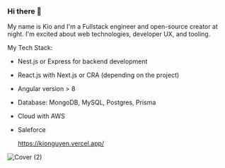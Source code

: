 ### Hi there 👋

My name is Kio and I'm a Fullstack engineer and open-source creator at night. I'm excited about web technologies, developer UX, and tooling.

My Tech Stack:
- Nest.js or Express for backend development
- React.js with Next.js or CRA (depending on the project)
- Angular version > 8
- Database: MongoDB, MySQL, Postgres, Prisma
- Cloud with AWS
- Saleforce

  https://kionguyen.vercel.app/




![Cover (2)](https://user-images.githubusercontent.com/8872447/156371646-3998f1dd-0344-4aab-8938-bf76ea05a77c.png)
